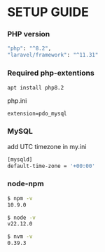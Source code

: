 # SETUP GUIDE

### PHP version

```sh
"php": "^8.2",
"laravel/framework": "^11.31"
```

### Required php-extentions

```sh
apt install php8.2
```

php.ini
```
extension=pdo_mysql
```

### MySQL

add UTC timezone in my.ini
```sh
[mysqld]
default-time-zone = '+00:00'
```

### node-npm

```sh
$ npm -v
10.9.0

$ node -v
v22.12.0

$ nvm -v
0.39.3
```
